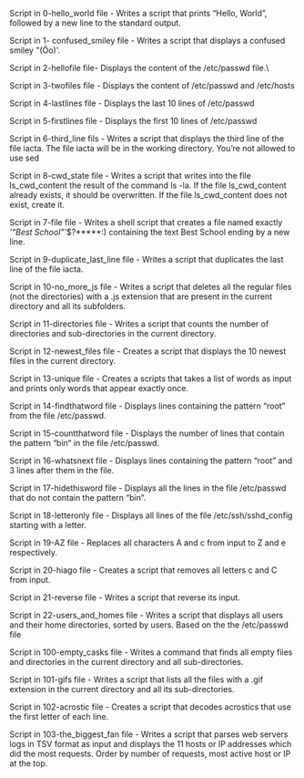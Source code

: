 Script in 0-hello_world file - Writes a script that prints “Hello, World”, followed by a new line to the standard output.



Script in 1- confused_smiley file - Writes a script that displays a confused smiley "(Ôo)'.



Script in 2-hellofile file- Displays the content of the /etc/passwd file.\



Script in 3-twofiles file - Displays the content of /etc/passwd and /etc/hosts



Script in 4-lastlines file - Displays the last 10 lines of /etc/passwd



Script in 5-firstlines file - Displays the first 10 lines of /etc/passwd



Script in 6-third_line fils - Writes a script that displays the third line of the file iacta. The file iacta will be in the working directory. You’re not allowed to use sed



Script in 8-cwd_state file - Writes a script that writes into the file ls_cwd_content the result of the command ls -la. If the file ls_cwd_content already exists, it should be overwritten. If the file ls_cwd_content does not exist, create it.



Script in 7-file file - Writes a shell script that creates a file named exactly *'"Best School"'*$?*****:) containing the text Best School ending by a new line.



Script in 9-duplicate_last_line file - Writes a script that duplicates the last line of the file iacta.



Script in 10-no_more_js file - Writes a script that deletes all the regular files (not the directories) with a .js extension that are present in the current directory and all its subfolders.



Script in 11-directories file - Writes a script that counts the number of directories and sub-directories in the current directory.



Script in 12-newest_files file - Creates a script that displays the 10 newest files in the current directory.



Script in 13-unique file - Creates a scripts that takes a list of words as input and prints only words that appear exactly once.



Script in 14-findthatword file - Displays lines containing the pattern “root” from the file /etc/passwd.



Script in 15-countthatword file - Displays the number of lines that contain the pattern “bin” in the file /etc/passwd.



Script in 16-whatsnext file - Displays lines containing the pattern “root” and 3 lines after them in the file.



Script in 17-hidethisword file - Displays all the lines in the file /etc/passwd that do not contain the pattern “bin”.



Script in 18-letteronly file - Displays all lines of the file /etc/ssh/sshd_config starting with a letter.



Script in 19-AZ file - Replaces all characters A and c from input to Z and e respectively.



Script in 20-hiago file - Creates a script that removes all letters c and C from input.



Script in 21-reverse file - Writes a script that reverse its input.



Script in 22-users_and_homes file - Writes a script that displays all users and their home directories, sorted by users. Based on the the /etc/passwd file



Script in 100-empty_casks file - Writes a command that finds all empty files and directories in the current directory and all sub-directories.



Script in 101-gifs file - Writes a script that lists all the files with a .gif extension in the current directory and all its sub-directories.



Script in 102-acrostic file - Creates a script that decodes acrostics that use the first letter of each line.



Script in 103-the_biggest_fan file - Writes a script that parses web servers logs in TSV format as input and displays the 11 hosts or IP addresses which did the most requests. Order by number of requests, most active host or IP at the top.
